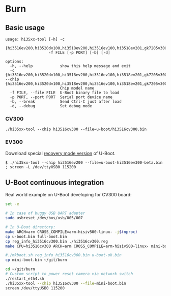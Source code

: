 # Burn

## Basic usage

```console
usage: hi35xx-tool [-h] -c
                   {hi3516ev200,hi3520dv100,hi3518ev200,hi3516ev100,hi3518ev201,gk7205v300,hi3516ev300,hi3520dv200,hi3516cv500,hi3556v100,hi3516cv200,hi3516cv300,gk7205v200}
                   -f FILE [-p PORT] [-b] [-d]

options:
  -h, --help            show this help message and exit
  -c {hi3516ev200,hi3520dv100,hi3518ev200,hi3516ev100,hi3518ev201,gk7205v300,hi3516ev300,hi3520dv200,hi3516cv500,hi3556v100,hi3516cv200,hi3516cv300,gk7205v200}, --chip {hi3516ev200,hi3520dv100,hi3518ev200,hi3516ev100,hi3518ev201,gk7205v300,hi3516ev300,hi3520dv200,hi3516cv500,hi3556v100,hi3516cv200,hi3516cv300,gk7205v200}
                        Chip model name
  -f FILE, --file FILE  U-Boot binary file to load
  -p PORT, --port PORT  Serial port device name
  -b, --break           Send Ctrl-C just after load
  -d, --debug           Set debug mode
```

### CV300

```
./hi35xx-tool --chip hi3516cv300 --file=u-boot/hi3516cv300.bin
```

### EV300

Download special [recovery mode
version](https://github.com/OpenIPC/openipc-2.1/releases/download/latest/u-boot-hi3516ev300-beta.bin)
of U-Boot.

```console
$ ./hi35xx-tool --chip hi3516ev200 --file=u-boot-hi3516ev300-beta.bin ; screen -L /dev/ttyUSB0 115200
```

## U-Boot continuous integration

Real world example on U-Boot developing for CV300 board:

```bash
set -e

# In case of buggy USB UART adapter
sudo usbreset /dev/bus/usb/005/007

# In U-Boot directory:
make ARCH=arm CROSS_COMPILE=arm-hisiv500-linux- -j$(nproc)
cp u-boot.bin full-boot.bin
cp reg_info_hi3516cv300.bin ./hi3516cv300.reg
make CPU=hi3516cv300 ARCH=arm CROSS_COMPILE=arm-hisiv500-linux- mini-boot.bin

#./mkboot.sh reg_info_hi3516cv300.bin u-boot-ok.bin
cp mini-boot.bin ~/git/burn

cd ~/git/burn
# Custom script to power reset camera via network switch
./restart_eth4.sh
./hi35xx-tool --chip hi3516cv300 --file=mini-boot.bin
screen /dev/ttyUSB0 115200
```
